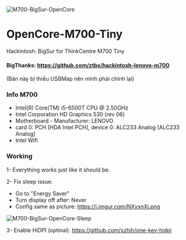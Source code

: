 

![M700-BigSur-OpenCore](https://i.imgur.com/25WzusQ.png "M700-BigSur-OpenCore")

# OpenCore-M700-Tiny
Hackintosh: BigSur for ThinkCentre M700 Tiny

#### BigThanks: https://github.com/ztbx/hackintosh-lenovo-m700
(Bản này bị thiếu USBMap nên mình phải chỉnh lại)

### Info M700
* Intel(R) Core(TM) i5-6500T CPU @ 2.50GHz
* Intel Corporation HD Graphics 530 (rev 06)
* Motherboard - Manufacturer: LENOVO
* card 0: PCH [HDA Intel PCH], device 0: ALC233 Analog [ALC233 Analog]
* Intel Wifi

### Working
1- Everything works just like it should be.

2-  Fix sleep issue: 
* Go to "Energy Saver"
* Turn display off after: Never
* Config same as picture: https://i.imgur.com/NXyxnXj.png

![M700-BigSur-OpenCore-Sleep](https://i.imgur.com/NXyxnXj.png "M700-BigSur-OpenCore-Sleep")

3- Enable HiDPI (optinal): https://github.com/xzhih/one-key-hidpi
